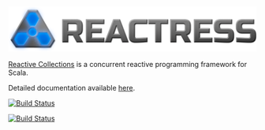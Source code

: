<img src='reactress-title-96.png'></img>

[Reactive Collections](http://www.storm-enroute.com/reactive-collections) is a concurrent reactive programming framework for Scala.

Detailed documentation available [here](http://www.storm-enroute.com/reactive-collections/learn).


[![Build Status](https://travis-ci.org/storm-enroute/reactive-collections.svg?branch=master)](https://travis-ci.org/storm-enroute/reactive-collections)

[![Build Status](https://ci.storm-enroute.com:8080/buildStatus/icon?job=public-reactive-collections)](https://ci.storm-enroute.com:8080/job/public-reactive-collections/)


